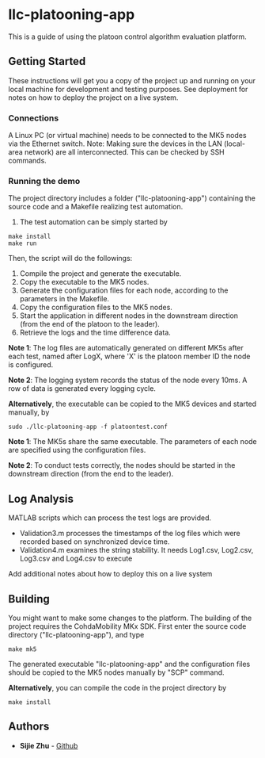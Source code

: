 # llc-platooning-app 

This is a guide of using the platoon control algorithm evaluation platform.

## Getting Started

These instructions will get you a copy of the project up and running on your local machine for development and testing purposes. See deployment for notes on how to deploy the project on a live system.

### Connections

A Linux PC (or virtual machine) needs to be connected to the MK5 nodes via the Ethernet switch.
Note: Making sure the devices in the LAN (local-area network) are all interconnected. This can be checked by SSH commands.


### Running the demo
The project directory includes a folder ("llc-platooning-app") containing the source code and a Makefile realizing test automation.

1. The test automation can be simply started by
```
make install
make run
```
Then, the script will do the followings:
1. Compile the project and generate the executable.
2. Copy the executable to the MK5 nodes.
3. Generate the configuration files for each node, according to the parameters in the Makefile.
4. Copy the configuration files to the MK5 nodes.
5. Start the application in different nodes in the downstream direction (from the end of the platoon to the leader).
6. Retrieve the logs and the time difference data.

**Note 1**: The log files are automatically generated on different MK5s after each test, named after LogX, where 'X' is the platoon member ID the node is configured. 

**Note 2**: The logging system records the status of the node every 10ms. A row of data is generated every logging cycle. 

**Alternatively**, the executable can be copied to the MK5 devices and started manually, by
```
sudo ./llc-platooning-app -f platoontest.conf
```
**Note 1**: The MK5s share the same executable. The parameters of each node are specified using the configuration files. 

**Note 2**: To conduct tests correctly, the nodes should be started in the downstream direction (from the end to the leader).

## Log Analysis

MATLAB scripts which can process the test logs are provided.
* Validation3.m processes the timestamps of the log files which were recorded based on synchronized device time.
* Validation4.m examines the string stability. It needs Log1.csv, Log2.csv, Log3.csv and Log4.csv to execute

Add additional notes about how to deploy this on a live system

## Building

You might want to make some changes to the platform. The building of the project requires the CohdaMobility MKx SDK. First enter the source code directory ("llc-platooning-app"), and type 
```
make mk5
```
The generated executable "llc-platooning-app" and the configuration files should be copied to the MK5 nodes manually by "SCP" command.

**Alternatively**, you can compile the code in the project directory by 
```
make install
```

## Authors

* **Sijie Zhu** - [Github](https://github.com/sijiezhu)

